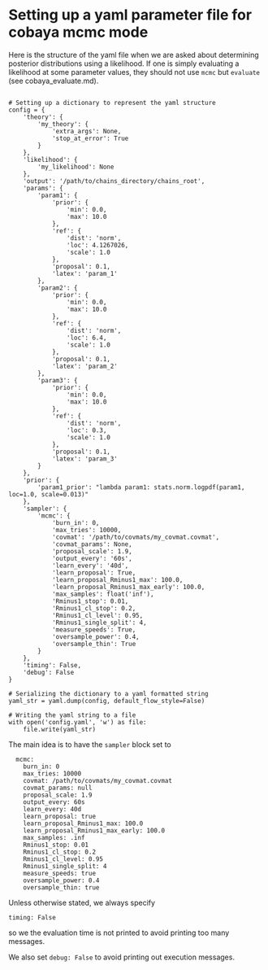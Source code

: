 # Setting up a yaml parameter file for cobaya mcmc mode

Here is the structure of the yaml file when we are asked about determining posterior distributions using a likelihood. If one is simply evaluating a likelihood at some parameter values, they should not use `mcmc` but `evaluate` (see cobaya_evaluate.md).

```import yaml

# Setting up a dictionary to represent the yaml structure
config = {
    'theory': {
        'my_theory': {
            'extra_args': None,
            'stop_at_error': True
        }
    },
    'likelihood': {
        'my_likelihood': None
    },
    'output': '/path/to/chains_directory/chains_root',
    'params': {
        'param1': {
            'prior': {
                'min': 0.0,
                'max': 10.0
            },
            'ref': {
                'dist': 'norm',
                'loc': 4.1267026,
                'scale': 1.0
            },
            'proposal': 0.1,
            'latex': 'param_1'
        },
        'param2': {
            'prior': {
                'min': 0.0,
                'max': 10.0
            },
            'ref': {
                'dist': 'norm',
                'loc': 6.4,
                'scale': 1.0
            },
            'proposal': 0.1,
            'latex': 'param_2'
        },
        'param3': {
            'prior': {
                'min': 0.0,
                'max': 10.0
            },
            'ref': {
                'dist': 'norm',
                'loc': 0.3,
                'scale': 1.0
            },
            'proposal': 0.1,
            'latex': 'param_3'
        }
    },
    'prior': {
        'param1_prior': "lambda param1: stats.norm.logpdf(param1, loc=1.0, scale=0.013)"
    },
    'sampler': {
        'mcmc': {
            'burn_in': 0,
            'max_tries': 10000,
            'covmat': '/path/to/covmats/my_covmat.covmat',
            'covmat_params': None,
            'proposal_scale': 1.9,
            'output_every': '60s',
            'learn_every': '40d',
            'learn_proposal': True,
            'learn_proposal_Rminus1_max': 100.0,
            'learn_proposal_Rminus1_max_early': 100.0,
            'max_samples': float('inf'),
            'Rminus1_stop': 0.01,
            'Rminus1_cl_stop': 0.2,
            'Rminus1_cl_level': 0.95,
            'Rminus1_single_split': 4,
            'measure_speeds': True,
            'oversample_power': 0.4,
            'oversample_thin': True
        }
    },
    'timing': False,
    'debug': False
}

# Serializing the dictionary to a yaml formatted string
yaml_str = yaml.dump(config, default_flow_style=False)

# Writing the yaml string to a file
with open('config.yaml', 'w') as file:
    file.write(yaml_str)
```

The main idea is to have the `sampler` block set to

```
  mcmc:
    burn_in: 0
    max_tries: 10000
    covmat: /path/to/covmats/my_covmat.covmat
    covmat_params: null
    proposal_scale: 1.9
    output_every: 60s
    learn_every: 40d
    learn_proposal: true
    learn_proposal_Rminus1_max: 100.0
    learn_proposal_Rminus1_max_early: 100.0
    max_samples: .inf
    Rminus1_stop: 0.01
    Rminus1_cl_stop: 0.2
    Rminus1_cl_level: 0.95
    Rminus1_single_split: 4
    measure_speeds: true
    oversample_power: 0.4
    oversample_thin: true
```

Unless otherwise stated, we always specify

```
timing: False
```

so we the evaluation time is not printed to avoid printing too many messages.

We also set `debug: False` to avoid printing out execution messages.

